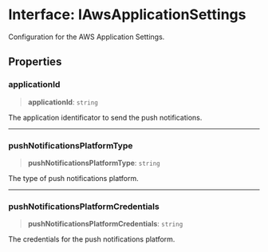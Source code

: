 # Interface: IAwsApplicationSettings

Configuration for the AWS Application Settings.

## Properties

### applicationId

> **applicationId**: `string`

The application identificator to send the push notifications.

***

### pushNotificationsPlatformType

> **pushNotificationsPlatformType**: `string`

The type of push notifications platform.

***

### pushNotificationsPlatformCredentials

> **pushNotificationsPlatformCredentials**: `string`

The credentials for the push notifications platform.
